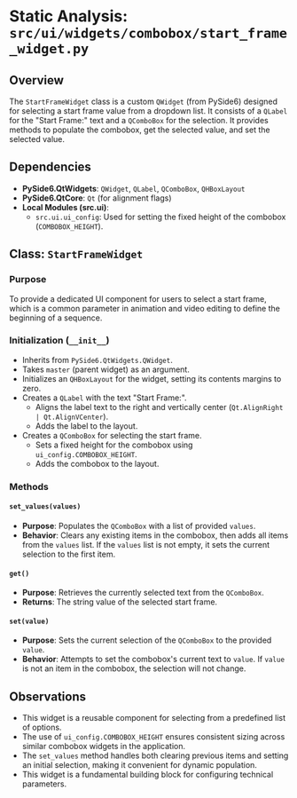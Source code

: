 # Static Analysis: `src/ui/widgets/combobox/start_frame_widget.py`

## Overview
The `StartFrameWidget` class is a custom `QWidget` (from PySide6) designed for selecting a start frame value from a dropdown list. It consists of a `QLabel` for the "Start Frame:" text and a `QComboBox` for the selection. It provides methods to populate the combobox, get the selected value, and set the selected value.

## Dependencies
- **PySide6.QtWidgets**: `QWidget`, `QLabel`, `QComboBox`, `QHBoxLayout`
- **PySide6.QtCore**: `Qt` (for alignment flags)
- **Local Modules (src.ui)**:
    - `src.ui.ui_config`: Used for setting the fixed height of the combobox (`COMBOBOX_HEIGHT`).

## Class: `StartFrameWidget`

### Purpose
To provide a dedicated UI component for users to select a start frame, which is a common parameter in animation and video editing to define the beginning of a sequence.

### Initialization (`__init__`)
- Inherits from `PySide6.QtWidgets.QWidget`.
- Takes `master` (parent widget) as an argument.
- Initializes an `QHBoxLayout` for the widget, setting its contents margins to zero.
- Creates a `QLabel` with the text "Start Frame:".
    - Aligns the label text to the right and vertically center (`Qt.AlignRight | Qt.AlignVCenter`).
    - Adds the label to the layout.
- Creates a `QComboBox` for selecting the start frame.
    - Sets a fixed height for the combobox using `ui_config.COMBOBOX_HEIGHT`.
    - Adds the combobox to the layout.

### Methods

#### `set_values(values)`
- **Purpose**: Populates the `QComboBox` with a list of provided `values`.
- **Behavior**: Clears any existing items in the combobox, then adds all items from the `values` list. If the `values` list is not empty, it sets the current selection to the first item.

#### `get()`
- **Purpose**: Retrieves the currently selected text from the `QComboBox`.
- **Returns**: The string value of the selected start frame.

#### `set(value)`
- **Purpose**: Sets the current selection of the `QComboBox` to the provided `value`.
- **Behavior**: Attempts to set the combobox's current text to `value`. If `value` is not an item in the combobox, the selection will not change.

## Observations
- This widget is a reusable component for selecting from a predefined list of options.
- The use of `ui_config.COMBOBOX_HEIGHT` ensures consistent sizing across similar combobox widgets in the application.
- The `set_values` method handles both clearing previous items and setting an initial selection, making it convenient for dynamic population.
- This widget is a fundamental building block for configuring technical parameters.
